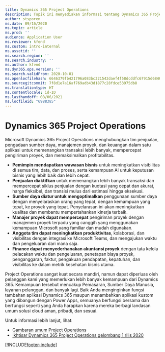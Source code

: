 ```yaml
---
title: Dynamics 365 Project Operations
description: Topik ini menyediakan informasi tentang Dynamics 365 Project operations.
author: stsporen
ms.date: 09/16/2020
ms.topic: article
ms.prod: ''
audience: Application User
ms.reviewer: kfend
ms.custom: intro-internal
ms.assetid: ''
ms.search.region: ''
ms.search.industry: ''
ms.author: kfend
ms.dyn365.ops.version: ''
ms.search.validFrom: 2020-10-01
ms.openlocfilehash: 6646379fb421796a083bc321542daef4f58dcddfc67915d68403c2a370ba90c4
ms.sourcegitcommit: 7f8d1e7a16af769adb43d1877c28fdce53975db8
ms.translationtype: HT
ms.contentlocale: id-ID
ms.lasthandoff: 08/06/2021
ms.locfileid: "6988385"
---
```

# <a name="dynamics-365-project-operations"></a>Dynamics 365 Project Operations

Microsoft Dynamics 365 Project Operations menghubungkan tim penjualan, pengadaan sumber daya, manajemen proyek, dan keuangan dalam satu aplikasi untuk memenangkan transaksi lebih banyak, mempercepat pengiriman proyek, dan memaksimalkan profitabilitas.

-   **Pemimpin mendapatkan wawasan bisnis** untuk meningkatkan visibilitas di semua tim, data, dan proses, serta kemampuan AI untuk keputusan bisnis yang lebih baik dan lebih cepat.
-   **Penjualan diaktifkan** untuk memenangkan lebih banyak transaksi dan mempercepat siklus penjualan dengan kuotasi yang cepat dan akurat, harga fleksibel, dan transisi mulus dari estimasi hingga eksekusi.
-   **Sumber daya diatur untuk mengoptimalkan** penggunaan sumber daya dengan menyelaraskan orang yang tepat, dengan kemampuan yang tepat, ke proyek yang tepat. Penyelarasan ini akan meningkatkan kualitas dan membantu mempertahankan kinerja terbaik.
-   **Manajer proyek dapat mempercepat** pengiriman proyek dengan manajemen proyek terpadu yang canggih yang menggunakan kemampuan Microsoft yang familiar dan mudah digunakan.
-   **Anggota tim dapat meningkatkan produktivitas**, kolaborasi, dan visibilitas dengan integrasi ke Microsoft Teams, dan mengajukan waktu dan pengeluaran dari mana saja.
-   **Finance dapat menyederhanakan akuntansi proyek** dengan tata kelola pelacakan waktu dan pengeluaran, penetapan biaya proyek, penganggaran, faktur, pengakuan pendapatan, kepatuhan, dan visibilitas ke dalam metrik kesehatan bisnis utama.

Project Operations sangat kuat secara mandiri, namun dapat diperluas oleh pelanggan kami yang memerlukan lebih banyak kemampuan dari Dynamics 365. Kemampuan tersebut mencakup Pemasaran, Sumber Daya Manusia, layanan pelanggan, dan banyak lagi. Baik Anda menginginkan fungsi tambahan aplikasi Dynamics 365 maupun menambahkan aplikasi kustom yang dibangun dengan Power Apps, semuanya berfungsi bersama dan berfungsi seperti yang Anda harapkan karena mereka berbagi landasan umum solusi cloud aman, pribadi, dan sesuai.

Untuk informasi lebih lanjut, lihat:

- [Gambaran umum Project Operations](https://dynamics.microsoft.com/en-us/project-operations/overview/)
- [Ikhtisar Dynamics 365 Project Operations gelombang 1 rilis 2020](/dynamics365-release-plan/2020wave1/dynamics365-project-operations/)



[!INCLUDE[footer-include](includes/footer-banner.md)]
